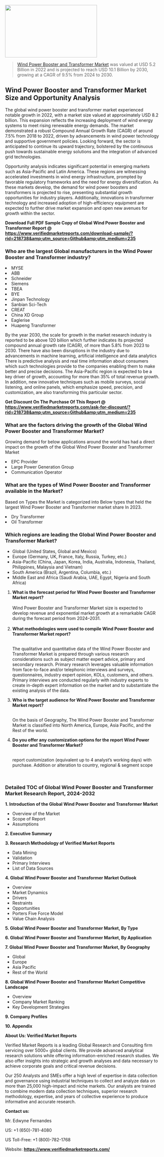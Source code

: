 <img src="https://ffe5etoiles.com/wp-content/uploads/2024/12/MST1-300x171.png" alt="" width="300" height="171" class="alignnone size-medium wp-image-20088" /><blockquote><p><p><a href="https://www.verifiedmarketreports.com/download-sample/?rid=218738&utm_source=Github&utm_medium=235" target="_blank">Wind Power Booster and Transformer Market</a> was valued at USD 5.2 Billion in 2022 and is projected to reach USD 10.1 Billion by 2030, growing at a CAGR of 9.5% from 2024 to 2030.</p></blockquote><p><h2>Wind Power Booster and Transformer Market Size and Opportunity Analysis</h2><p>The global wind power booster and transformer market experienced notable growth in 2022, with a market size valued at approximately USD 8.2 billion. This expansion reflects the increasing deployment of wind energy systems to meet rising renewable energy demands. The market demonstrated a robust Compound Annual Growth Rate (CAGR) of around 7.5% from 2018 to 2022, driven by advancements in wind power technology and supportive government policies. Looking forward, the sector is anticipated to continue its upward trajectory, bolstered by the continuous push towards sustainable energy solutions and the integration of advanced grid technologies.</p><p>Opportunity analysis indicates significant potential in emerging markets such as Asia-Pacific and Latin America. These regions are witnessing accelerated investments in wind energy infrastructure, prompted by favorable regulatory frameworks and the need for energy diversification. As these markets develop, the demand for wind power boosters and transformers is projected to rise, presenting substantial growth opportunities for industry players. Additionally, innovations in transformer technology and increased adoption of high-efficiency equipment are expected to further drive market expansion and open new avenues for growth within the sector.</p></p><p class=""><strong>Download Full PDF Sample Copy of Global Wind Power Booster and Transformer Report @ <a href="https://www.verifiedmarketreports.com/download-sample/?rid=218738&amp;utm_source=Github&amp;utm_medium=235" target="_blank">https://www.verifiedmarketreports.com/download-sample/?rid=218738&amp;utm_source=Github&amp;utm_medium=235</a></strong></p><h3 id="" class="">Who are the largest Global manufacturers in the Wind Power Booster and Transformer industry?</h3><p><li>MYSE</li><li> ABB</li><li> Schneider</li><li> Siemens</li><li> TBEA</li><li> BYE</li><li> Jinpan Technology</li><li> Sanbian Sci-Tech</li><li> CREAT</li><li> China XD Group</li><li> Eaglerise</li><li> Huapeng Transformer</li></p><div class=""><div class="" dir="" data-message-author-role="" data-message-id="" data-message-model-slug=""><div class=""><div class=""><div class=""><div class="" dir="" data-message-author-role="" data-message-id="" data-message-model-slug=""><div class=""><div class=""><p>By the year 2030, the scale for growth in the market research industry is reported to be above 120 billion which further indicates its projected compound annual growth rate (CAGR), of more than 5.8% from 2023 to 2030. There have also been disruptions in the industry due to advancements in machine learning, artificial intelligence and data analytics There is predictive analysis and real time information about consumers which such technologies provide to the companies enabling them to make better and precise decisions. The Asia-Pacific region is expected to be a key driver of growth, accounting for more than 35% of total revenue growth. In addition, new innovative techniques such as mobile surveys, social listening, and online panels, which emphasize speed, precision, and customization, are also transforming this particular sector.</p><p><strong>Get Discount On The Purchase Of This Report @&nbsp; <a href="https://www.verifiedmarketreports.com/ask-for-discount/?rid=218738&amp;utm_source=Github&amp;utm_medium=235" target="_blank">https://www.verifiedmarketreports.com/ask-for-discount/?rid=218738&amp;utm_source=Github&amp;utm_medium=235</a></strong></p></div></div></div></div></div></div></div></div><h3 id="" class="">What are the factors driving the growth of the Global Wind Power Booster and Transformer Market?</h3><p id="" class="">Growing demand for below applications around the world has had a direct impact on the growth of the Global Wind Power Booster and Transformer Market</p><p id="" class=""><li>EPC Provider</li><li> Large Power Generation Group</li><li> Communication Operator</li></p><h3 id="" class="">What are the types of Wind Power Booster and Transformer available in the Market?</h3><p id="" class="">Based on Types the Market is categorized into Below types that held the largest Wind Power Booster and Transformer market share In 2023.</p><p id="" class=""><li>Dry Transformer</li><li> Oil Transformer</li></p><h3 id="" class="">Which regions are leading the Global Wind Power Booster and Transformer Market?</h3><ul><li>Global (United States, Global and Mexico)</li><li>Europe (Germany, UK, France, Italy, Russia, Turkey, etc.)</li><li>Asia-Pacific (China, Japan, Korea, India, Australia, Indonesia, Thailand, Philippines, Malaysia and Vietnam)</li><li>South America (Brazil, Argentina, Columbia, etc.)</li><li>Middle East and Africa (Saudi Arabia, UAE, Egypt, Nigeria and South Africa)</li></ul><p><ol><li><strong>What is the forecast period for Wind Power Booster and Transformer Market report?<br /></strong><br /><span data-sheets-root="1" data-sheets-value="{&quot;1&quot;:2,&quot;2&quot;:&quot;XXXX size is expected to develop revenue and exponential market growth at a remarkable CAGR during the forecast period from 2024&ndash;2030.&quot;}" data-sheets-userformat="{&quot;2&quot;:12674,&quot;4&quot;:{&quot;1&quot;:2,&quot;2&quot;:16776960},&quot;10&quot;:2,&quot;11&quot;:0,&quot;15&quot;:&quot;Arial&quot;,&quot;16&quot;:12}">Wind Power Booster and Transformer Market size is expected to develop revenue and exponential market growth at a remarkable CAGR during the forecast period from 2024&ndash;2031.</span><br /><br /></li><li><strong>What methodologies were used to compile Wind Power Booster and Transformer Market report?<br /><br /></strong><p>The qualitative and quantitative data of the&nbsp;Wind Power Booster and Transformer Market is prepared through various research considerations such as subject matter expert advice, primary and secondary research. Primary research leverages valuable information from face-to-face and/or telephonic interviews and surveys, questionnaires, industry expert opinion, KOLs, customers, and others. Primary interviews are conducted regularly with industry experts to create in-depth expert information on the market and to substantiate the existing analysis of the data.&nbsp;</p></li><li><strong>Who is the target audience for Wind Power Booster and Transformer Market report?<br /><br /></strong><p>On the basis of Geography, The&nbsp;Wind Power Booster and Transformer Market is classified into North America, Europe, Asia Pacific, and the Rest of the world.</p></li><li><strong>Do you offer any customization options for the report Wind Power Booster and Transformer Market?<br /><br /></strong><p>report customization (equivalent up to 4 analyst&rsquo;s working days) with purchase. Addition or alteration to country, regional &amp; segment scope</p><p>&nbsp;</p></li></ol></p><h3 id="" class="">Detailed TOC of Global Wind Power Booster and Transformer Market Research Report, 2024-2032</h3><p id="" class=""><strong>1. Introduction of the Global Wind Power Booster and Transformer Market</strong></p><ul><li>Overview of the Market</li><li>Scope of Report</li><li>Assumptions</li></ul><p id="" class=""><strong>2. Executive Summary</strong></p><p id="" class=""><strong>3. Research Methodology of&nbsp;Verified Market Reports</strong></p><ul><li>Data Mining</li><li>Validation</li><li>Primary Interviews</li><li>List of Data Sources</li></ul><p id="" class=""><strong>4. Global Wind Power Booster and Transformer Market Outlook</strong></p><ul><li>Overview</li><li>Market Dynamics</li><li>Drivers</li><li>Restraints</li><li>Opportunities</li><li>Porters Five Force Model</li><li>Value Chain Analysis</li></ul><p id="" class=""><strong>5. Global Wind Power Booster and Transformer Market, By&nbsp;Type</strong></p><p id="" class=""><strong>6. Global Wind Power Booster and Transformer Market, By Application</strong></p><p id="" class=""><strong>7. Global Wind Power Booster and Transformer Market, By Geography</strong></p><ul><li>Global</li><li>Europe</li><li>Asia Pacific</li><li>Rest of the World</li></ul><p id="" class=""><strong>8. Global Wind Power Booster and Transformer Market Competitive Landscape</strong></p><ul><li>Overview</li><li>Company Market Ranking</li><li>Key Development Strategies</li></ul><p id="" class=""><strong>9. Company Profiles</strong></p><p id="" class=""><strong>10. Appendix</strong></p><p id="" class=""><strong>About Us: Verified Market Reports</strong></p><p id="" class="">Verified Market Reports is a leading Global Research and Consulting firm servicing over 5000+ global clients. We provide advanced analytical research solutions while offering information-enriched research studies. We also offer insights into strategic and growth analyses and data necessary to achieve corporate goals and critical revenue decisions.</p><p id="" class="">Our 250 Analysts and SMEs offer a high level of expertise in data collection and governance using industrial techniques to collect and analyze data on more than 25,000 high-impact and niche markets. Our analysts are trained to combine modern data collection techniques, superior research methodology, expertise, and years of collective experience to produce informative and accurate research.</p><p id="" class=""><strong>Contact us:</strong></p><p id="" class="">Mr. Edwyne Fernandes</p><p id="" class="">US: +1 (650)-781-4080</p><p id="" class="">US Toll-Free: +1 (800)-782-1768</p><p id="" class="">Website: <a target="" data-test-app-aware-link=""><strong>https://www.verifiedmarketreports.com/</strong></a></p>
